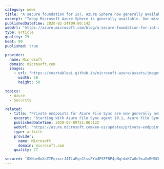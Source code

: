 ```yaml
---
category: news
title: "A secure foundation for IoT, Azure Sphere now generally available"
excerpt: "Today Microsoft Azure Sphere is generally available. Our mission is to empower every organization on the planet to connect and create secured and trustworthy IoT devices. General availability is an important milestone for our team and for our customers, demonstrating that we are ready to fulfill our"
publishedDateTime: 2020-02-24T09:00:14Z
webUrl: "https://azure.microsoft.com/blog/a-secure-foundation-for-iot-azure-sphere-now-generally-available/"
type: article
quality: 79
heat: 99
published: true

provider:
  name: Microsoft
  domain: microsoft.com
  images:
    - url: "https://smartableai.github.io/microsoft-azure/assets/images/organizations/microsoft.com-50x50.jpg"
      width: 50
      height: 50

topics:
  - Azure
  - Security

related:
  - title: "Private endpoints for Azure File Sync are now generally available"
    excerpt: "Starting with Azure File Sync agent 10.1, Azure File Sync supports private endpoints in all public and Azure US Government cloud regions where Azure File Sync is available."
    publishedDateTime: 2020-07-09T21:00:12Z
    webUrl: "https://azure.microsoft.com/en-us/updates/private-endpoints-for-azure-file-sync-are-now-generally-available/"
    type: article
    provider:
      name: Microsoft
      domain: microsoft.com
    quality: 77

secured: "GXNae8oXaZIPqrxcrJ4TLaEqnJlssFYo4PSFFBP4pNqtdxK7w6o9xaXvBN0CQcB3Zmoy4n4rOEjRQ+UMKWawxitkDX4YKiuddRSM2CRxnDTIi2HWStIFdi/aql8kkslbRN0uUsPPg4Nnsw5y3ZI3We2CUf76daridkg22ZFmtCbkagPr7Ru4A/kKRrPIIWxpcSN2cr5TarZ1s86urEAz4D2y2q64cG8xr32g2F1T0KpA0UZfUXVra3AqOXRn2bvLLnfNVX85B+tsgTCnRmrVO0AnxW8jnsPVT9zNqRw4aiVqG5CqQJE7haPAb8GZsfTGIgXrai3Y7UD4AXCTtz2E+A==;VPExqV3c9Q9aZ4xtcoDOqQ=="
---
```


